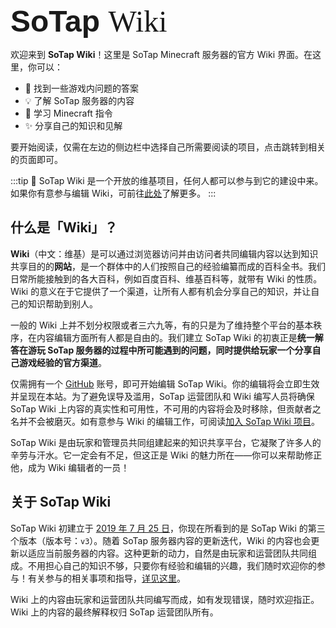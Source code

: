 <div id="main-title" style="font-size: 3rem; margin-top: 56px">
<span style="font-family: Poppins, sans-serif; font-weight: 700">SoTap</span> <span style="font-family: Georgia, serif; font-weight: 500">Wiki</span>
</div>

欢迎来到 **SoTap Wiki**！这里是 SoTap Minecraft 服务器的官方 Wiki 界面。在这里，你可以：

- 🤔 找到一些游戏内问题的答案
- 💡 了解 SoTap 服务器的内容
- 📖 学习 Minecraft 指令
- ✨ 分享自己的知识和见解

要开始阅读，仅需在左边的侧边栏中选择自己所需要阅读的项目，点击跳转到相关的页面即可。

:::tip
🌈 SoTap Wiki 是一个开放的维基项目，任何人都可以参与到它的建设中来。如果你有意参与编辑 Wiki，可前往[此处](/join-wiki.md)了解更多。
:::

## 什么是「Wiki」？

**Wiki**（中文：维基）是可以通过浏览器访问并由访问者共同编辑内容以达到知识共享目的的**网站**，是一个群体中的人们按照自己的经验编纂而成的百科全书。我们日常所能接触到的各大百科，例如百度百科、维基百科等，就带有 Wiki 的性质。Wiki 的意义在于它提供了一个渠道，让所有人都有机会分享自己的知识，并让自己的知识帮助到别人。

一般的 Wiki 上并不划分权限或者三六九等，有的只是为了维持整个平台的基本秩序，在内容编辑方面所有人都是自由的。我们建立 SoTap Wiki 的初衷正是**统一解答在游玩 SoTap 服务器的过程中所可能遇到的问题，同时提供给玩家一个分享自己游戏经验的官方渠道**。

仅需拥有一个 [GitHub](https://github.com) 账号，即可开始编辑 SoTap Wiki。你的编辑将会立即生效并呈现在本站。为了避免误导及滥用，SoTap 运营团队和 Wiki 编写人员将确保 SoTap Wiki 上内容的真实性和可用性，不可用的内容将会及时移除，但贡献者之名并不会被磨灭。如有意参与 Wiki 的编辑工作，可阅读[加入 SoTap Wiki 项目](/join-wiki.md)。

SoTap Wiki 是由玩家和管理员共同组建起来的知识共享平台，它凝聚了许多人的辛劳与汗水。它一定会有不足，但这正是 Wiki 的魅力所在——你可以来帮助修正他，成为 Wiki 编辑者的一员！

## 关于 SoTap Wiki

SoTap Wiki 初建立于 [2019 年 7 月 25 日](https://github.com/sotapmc/SotapWiki/commit/fd151ec575e73b35214ff57dcc6478715cbe432c)，你现在所看到的是 SoTap Wiki 的第三个版本（版本号：`v3`）。随着 SoTap 服务器内容的更新迭代，Wiki 的内容也会更新以适应当前服务器的内容。这种更新的动力，自然是由玩家和运营团队共同组成。不用担心自己的知识不够，只要你有经验和编辑的兴趣，我们随时欢迎你的参与！有关参与的相关事项和指导，[详见这里](/join-wiki.md)。

Wiki 上的内容由玩家和运营团队共同编写而成，如有发现错误，随时欢迎指正。Wiki 上的内容的最终解释权归 SoTap 运营团队所有。